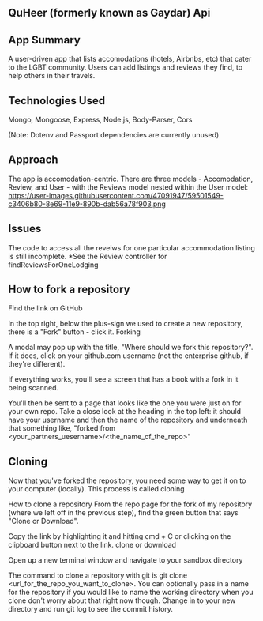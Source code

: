 ## QuHeer (formerly known as Gaydar) Api

## App Summary
A user-driven app that lists accomodations (hotels, Airbnbs, etc) that cater to the LGBT community. Users can add listings and reviews they find, to help others in their travels.

## Technologies Used
Mongo, Mongoose, Express, Node.js, Body-Parser, Cors

(Note: Dotenv and Passport dependencies are currently unused)

## Approach
The app is accomodation-centric. There are three models - Accomodation, Review, and User - with the Reviews model nested within the User model:
https://user-images.githubusercontent.com/47091947/59501549-c3406b80-8e69-11e9-890b-dab56a78f903.png


## Issues

The code to access all the reveiws for one particular accommodation listing is still incomplete. *See the Review controller for findReviewsForOneLodging


## How to fork a repository

Find the link on GitHub

In the top right, below the plus-sign we used to create a new repository, there is a "Fork" button - click it. Forking

A modal may pop up with the title, "Where should we fork this repository?". If it does, click on your github.com username (not the enterprise github, if they're different).

If everything works, you'll see a screen that has a book with a fork in it being scanned.

You'll then be sent to a page that looks like the one you were just on for your own repo. Take a close look at the heading in the top left: it should have your username and then the name of the repository and underneath that something like, "forked from <your_partners_uesername>/<the_name_of_the_repo>"

## Cloning
Now that you've forked the repository, you need some way to get it on to your computer (locally). This process is called cloning

How to clone a repository From the repo page for the fork of my repository (where we left off in the previous step), find the green button that says "Clone or Download".

Copy the link by highlighting it and hitting cmd + C or clicking on the clipboard button next to the link. clone or download

Open up a new terminal window and navigate to your sandbox directory

The command to clone a repository with git is git clone <url_for_the_repo_you_want_to_clone>. You can optionally pass in a name for the repository if you would like to name the working directory when you clone don't worry about that right now though. Change in to your new directory and run git log to see the commit history.
